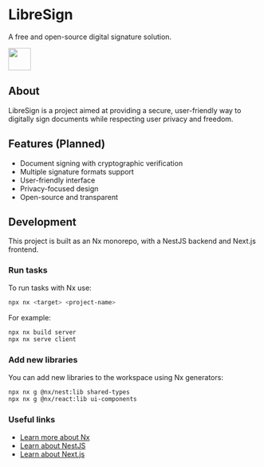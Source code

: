 # LibreSign

A free and open-source digital signature solution.

<a alt="Nx logo" href="https://nx.dev" target="_blank" rel="noreferrer"><img src="https://raw.githubusercontent.com/nrwl/nx/master/images/nx-logo.png" width="45"></a>

## About

LibreSign is a project aimed at providing a secure, user-friendly way to digitally sign documents while respecting user privacy and freedom.

## Features (Planned)

- Document signing with cryptographic verification
- Multiple signature formats support
- User-friendly interface
- Privacy-focused design
- Open-source and transparent

## Development

This project is built as an Nx monorepo, with a NestJS backend and Next.js frontend.

### Run tasks

To run tasks with Nx use:

```sh
npx nx <target> <project-name>
```

For example:

```sh
npx nx build server
npx nx serve client
```

### Add new libraries

You can add new libraries to the workspace using Nx generators:

```sh
npx nx g @nx/nest:lib shared-types
npx nx g @nx/react:lib ui-components
```

### Useful links

- [Learn more about Nx](https://nx.dev)
- [Learn about NestJS](https://nestjs.com)
- [Learn about Next.js](https://nextjs.org)